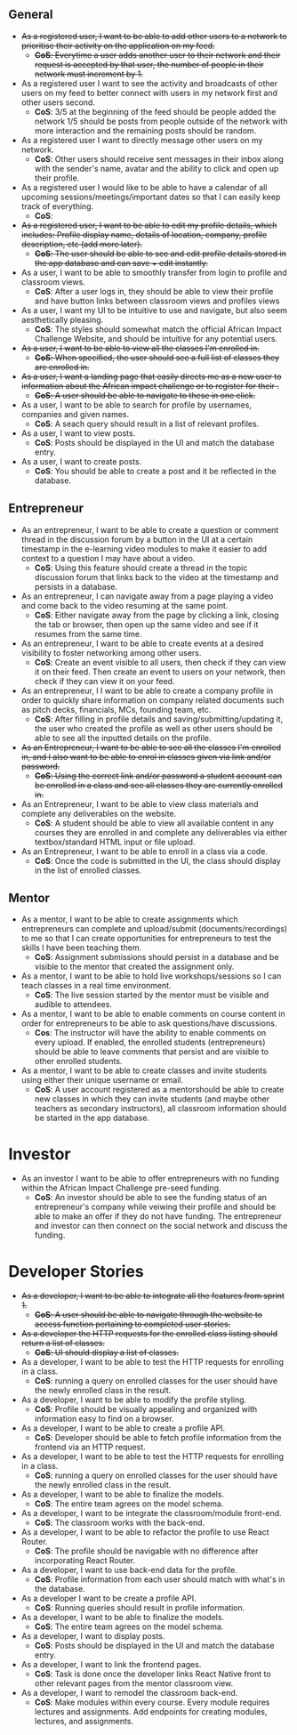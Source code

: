 ## General
- ~~As a registered user, I want to be able to add other users to a network to prioritise their activity on the application on my feed.~~
    - ~~**CoS**: Everytime a user adds another user to their network and their request is accepted by that user, the number of people in their network must increment by 1.~~
- As a registered user I want to see the activity and broadcasts of other users on my feed to better connect with users in my network first and other users second.
    - **CoS**: 3/5 at the beginning of the feed should be people added the network 1/5 should be posts from people outside of the network with more interaction and the remaining posts should be random.
- As a registered user I want to directly message other users on my network.
     - **CoS**: Other users should receive sent messages in their inbox along with the sender's name, avatar and the ability to click and open up their profile.
- As a registered user I would like to be able to have a calendar of all upcoming sessions/meetings/important dates so that I can easily keep track of everything. 
    - **CoS**:
- ~~As a registered user, I want to be able to edit my profile details, which includes: Profile display name, details of location, company, profile description, etc (add more later).~~
    - ~~**CoS**: The user should be able to see and edit profile details stored in the app database and can save + edit instantly.~~
- As a user, I want to be able to smoothly transfer from login to profile and classroom views.
    - **CoS**: After a user logs in, they should be able to view their profile and have button links between classroom views and profiles views
- As a user, I want my UI to be intuitive to use and navigate, but also seem aesthetically pleasing.
    - **CoS**: The styles should somewhat match the official African Impact Challenge Website, and should be intuitive for any potential users.
- ~~As a user, I want to be able to view all the classes I'm enrolled in.~~
    - ~~**CoS**: When specified, the user should see a full list of classes they are enrolled in.~~
- ~~As a user, I want a landing page that easily directs me as a new user to information about the African impact challenge or to register for their .~~
	- ~~**CoS**: A user should be able to navigate to these in one click.~~
- As a user, I want to be able to search for profile by usernames, companies and given names.
	- **CoS**: A seach query should result in a list of relevant profiles.
- As a user, I want to view posts.
	- **CoS**: Posts should be displayed in the UI and match the database entry.
- As a user, I want to create posts.
	- **CoS**: You should be able to create a post and it be reflected in the database.
## Entrepreneur
- As an entrepreneur, I want to be able to create a question or comment thread in the discussion forum by a button in the UI at a certain timestamp in the e-learning video modules to make it easier to add context to a question I may have about a video.
    - **CoS**: Using this feature should create a thread in the topic discussion forum that links back to the video at the timestamp and persists in a database.
- As an entrepreneur, I can navigate away from a page playing a video and  come back to the video resuming at the same point. 
    - **CoS**: Either navigate away from the page by clicking a link, closing the tab or browser, then open up the same video and see if it resumes from the same time. 
- As an entrepreneur, I want to be able to create events at a desired visibility to foster networking among other users.
    - **CoS**: Create an event visible to all users, then check if they can view it on their feed. Then create an event to users on your network, then check if they can view it on your feed.
- As an entrepreneur, I I want to be able to create a company profile in order to quickly share information on company related documents such as pitch decks, financials, MCs, founding team, etc.
    - **CoS**: After filling in profile details and saving/submitting/updating it, the user who created the profile as well as other users should be able to see all the inputted details on the profile.
- ~~As an Entrepreneur, I want to be able to see all the classes I'm enrolled in, and I also want to be able to enrol in classes given via link and/or password.~~
    - ~~**CoS**: Using the correct link and/or password a student account can be enrolled in a class and see all classes they are currently enrolled in.~~
- As an Entrepreneur, I want to be able to view class materials and complete any deliverables on the website.
    - **CoS**: A student should be able to view all available content in any courses they are enrolled in and complete any deliverables via either textbox/standard HTML input or file upload.
- As an Entrepreneur, I want to be able to enroll in a class via a code.
    - **CoS**: Once the code is submitted in the UI, the class should display in the list of enrolled classes.

## Mentor
- As a mentor, I want to be able to create assignments which entrepreneurs can complete and upload/submit (documents/recordings) to me so that I can create opportunities for entrepreneurs to test the skills I have been teaching them.
    - **CoS**: Assignment submissions should persist in a database and be visible to the mentor that created the assignment only.
- As a mentor, I want to be able to hold live workshops/sessions so I can teach classes in a real time environment.
    - **CoS**: The live session started by the mentor must be visible and audible to attendees.
- As a mentor, I want to be able to enable comments on course content in order for entrepreneurs to be able to ask questions/have discussions.
    - **Cos**: The instructor will have the ability to enable comments on every upload. If enabled, the enrolled students (entrepreneurs) should be able to leave comments that persist and are visible to other enrolled students.
- As a mentor, I want to be able to create classes and invite students using either their unique username or email.
    - **CoS**: A user account registered as a mentorshould be able to create new classes in which they can invite students (and maybe other teachers as secondary instructors), all classroom information should be started in the app database.

# Investor
- As an investor I want to be able to offer entrepreneurs with no funding within the African Impact Challenge pre-seed funding.
   - **CoS**: An investor should be able to see the funding status of an entrepreneur's company while veiwing their profile and should be able to make an offer if they do not have funding. The entrepreneur and investor can then connect on the social network and discuss the funding.

# Developer Stories
- ~~As a developer, I want to be able to integrate all the features from sprint 1.~~
	- ~~**CoS**: A user should be able to navigate through the website to access function pertaining to completed user stories.~~
- ~~As a developer the HTTP requests for the enrolled class listing should return a list of classes.~~
	- ~~**CoS**: UI should display a list of classes.~~
- As a developer, I want to be able to test the HTTP requests for enrolling in a class.
	- **CoS**: running a query on enrolled classes for the user should have the newly enrolled class in the result.
- As a developer, I want to be able to modify the profile styling.
	- **CoS**: Profile should be visually appealing and organized with information easy to find on a browser.
 - As a developer, I want to be able to create a profile API.
 	- **CoS**: Developer should be able to fetch profile information from the frontend via an HTTP request.
- As a developer, I want to be able to test the HTTP requests for enrolling in a class.
	- **CoS**: running a query on enrolled classes for the user should have the newly enrolled class in the result.
- As a developer, I want to be able to finalize the models.
	- **CoS**: The entire team agrees on the model schema.
- As a developer, I want to be integrate the classroom/module front-end.
	- **CoS**: The classroom works with the back-end.
- As a developer, I want to be able to refactor the profile to use React Router.
	- **CoS**: The profile should be navigable with no difference after incorporating React Router.
- As a developer, I want to use back-end data for the profile.
	- **CoS**: Profile information from each user should match with what's in the database.
- As a developer I want to be create a profile API.
	- **CoS**: Running queries should result in profile information.
- As a developer, I want to be able to finalize the models.
	- **CoS**: The entire team agrees on the model schema.
- As a developer, I want to display posts.
	- **CoS**: Posts should be displayed in the UI and match the database entry.
- As a developer, I want to link the frontend pages.
	- **CoS**: Task is done once the developer links React Native front to other relevant pages from the mentor classroom view.
- As a developer, I want to remodel the classroom back-end.
	- **CoS**: Make modules within every course. Every module requires lectures and assignments. Add endpoints for creating modules, lectures, and assignments.

